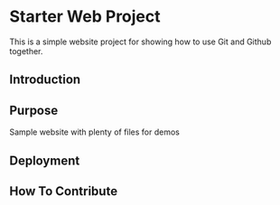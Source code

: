 # Starter Web Project

This is a simple website project for showing how to use Git and Github together.

## Introduction

## Purpose

Sample website with plenty of files for demos

## Deployment

## How To Contribute
